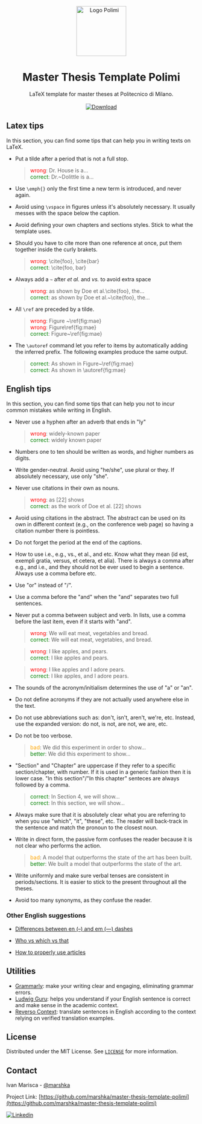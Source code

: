 <p align=center>
	<img src="https://cdn.statically.io/img/pngimage.net/wp-content/uploads/2018/06/politecnico-milano-logo-png-5.png" alt="Logo Polimi" width="132" />
</p>
<h1 align=center>Master Thesis Template Polimi</h1>
<p align=center>
	LaTeX template for master theses at Politecnico di Milano.
    <br/>
    <br/>
    <a href="https://github.com/marshka/master-thesis-template-polimi/archive/main.zip">
    <img src="https://img.shields.io/badge/download-⬇-blue?style=for-the-badge" alt="Download"/>
    </a>
</p>


<!-- LATEX TIPS -->

## Latex tips

In this section, you can find some tips that can help you in writing texts on LaTeX.

- Put a tilde after a period that is not a full stop.

	> <span style="color: red;"> wrong</span>: Dr. House is a...<br>
	> <span style="color: green;"> correct</span>: Dr.~Dolittle is a...

- Use `\emph{}` only the first time a new term is introduced, and never again.

- Avoid using `\vspace` in figures unless it's absolutely necessary. It usually messes with the space below the caption.

- Avoid defining your own chapters and sections styles. Stick to what the template uses.

- Should you have to cite more than one reference at once, put them together inside the curly brakets.

	> <span style="color: red;"> wrong</span>: \cite{foo}, \cite{bar}<br>
	> <span style="color: green;"> correct</span>: \cite{foo, bar}
	
- Always add a `~` after *et al.* and *vs.* to avoid extra space

	> <span style="color: red;"> wrong</span>: as shown by Doe et al.\cite{foo}, the...<br>
	> <span style="color: green;"> correct</span>:  as shown by Doe et al.~\cite{foo}, the...

- All `\ref` are preceded by a tilde.

	> <span style="color: red;"> wrong</span>: Figure ~\ref{fig:mae}<br>
	> <span style="color: red;"> wrong</span>: Figure\ref{fig:mae}<br>
	> <span style="color: green;"> correct</span>: Figure~\ref{fig:mae}

- The `\autoref` command let you refer to items by automatically adding the inferred prefix. The following examples produce the same output.

	> <span style="color: green;"> correct</span>: As shown in Figure~\ref{fig:mae}<br>
	> <span style="color: green;"> correct</span>: As shown in \autoref{fig:mae}


<!-- ENGLISH TIPS -->

## English tips

In this section, you can find some tips that can help you not to incur common mistakes while writing in English.

- Never use a hyphen after an adverb that ends in "ly"

	> <span style="color: red;"> wrong</span>: widely-known paper<br>
	> <span style="color: green;"> correct</span>: widely known paper

- Numbers one to ten should be written as words, and higher numbers as digits.

- Write gender-neutral. Avoid using "he/she", use plural or they. If absolutely necessary, use only "she".

- Never use citations in their own as nouns.

	> <span style="color: red;"> wrong</span>: as [22] shows<br>
	> <span style="color: green;"> correct</span>: as the work of Doe et al. [22] shows
	
- Avoid using citations in the abstract. The abstract can be used on its own in different context (e.g., on the conference web page) so having a citation number there is pointless.

- Do not forget the period at the end of the captions.

- How to use i.e., e.g., vs., et al., and etc. Know what they mean (id est, exempli gratia, versus, et cetera, et alia). There is always a comma after e.g., and i.e., and they should not be ever used to begin a sentence. Always use a comma before etc.

- Use "or" instead of "/".

- Use a comma before the "and" when the "and" separates two full sentences.

- Never put a comma between subject and verb. In lists, use a comma before the last item, even if it starts with "and".

	> <span style="color: red;"> wrong</span>: We will eat meat, vegetables and bread.<br>
	> <span style="color: green;"> correct</span>: We will eat meat, vegetables, and bread.

	> <span style="color: red;"> wrong</span>: I like apples, and pears.<br>
	> <span style="color: green;"> correct</span>: I like apples and pears.

	> <span style="color: red;"> wrong</span>: I like apples and I adore pears.<br>
	> <span style="color: green;"> correct</span>: I like apples, and I adore pears.
	
- The sounds of the acronym/initialism determines the use of "a" or "an".

- Do not define acronyms if they are not actually used anywhere else in the text.

- Do not use abbreviations such as: don't, isn't, aren't, we're, etc. Instead, use the expanded version: do not, is not, are not, we are, etc.

- Do not be too verbose.

	> <span style="color: orange;">bad</span>: We did this experiment in order to show...<br>
	> <span style="color: green;">better</span>: We did this experiment to show...	
- "Section" and "Chapter" are uppercase if they refer to a specific section/chapter, with number. If it is used in a generic fashion then it is lower case. "In this section"/"In this chapter" senteces are always followed by a comma.

	> <span style="color: green;"> correct</span>: In Section 4, we will show...<br>
	> <span style="color: green;"> correct</span>: In this section, we will show...

- Always make sure that it is absolutely clear what you are referring to when you use "which", "it", "these", etc. The reader will back-track in the sentence and match the pronoun to the closest noun.

- Write in direct form, the passive form confuses the reader because it is not clear who performs the action.

	> <span style="color: orange;">bad</span>: A model that outperforms the state of the art has been built.<br>
	> <span style="color: green;">better</span>: We built a model that outperforms the state of the art.

- Write uniformly and make sure verbal tenses are consistent in periods/sections. It is easier to stick to the present throughout all the theses.

- Avoid too many synonyms, as they confuse the reader.

### Other English suggestions 

- [Differences between en (–) and em (—) dashes](https://getitwriteonline.com/articles/en-dashes-em-dashes/)

- [Who vs which vs that](https://www.dailywritingtips.com/when-to-use-that-which-and-who/)

- [How to properly use articles](https://owl.purdue.edu/owl/general_writing/grammar/using_articles.html)


<!-- UTILITIES -->

## Utilities

- [Grammarly](https://app.grammarly.com/): make your writing clear and engaging, eliminating grammar errors.
- [Ludwig Guru](https://ludwig.guru/): helps you understand if your English sentence is correct and make sense in the academic context.
- [Reverso Context](https://context.reverso.net/): translate sentences in English according to the context relying on verified translation examples.


<!-- LICENSE -->

## License

Distributed under the MIT License. See [`LICENSE`](https://github.com/marshka/master-thesis-template-polimi/blob/main/LICENSE) for more information.


<!-- CONTACT -->

## Contact

Ivan Marisca - [@marshka](https://github.com/marshka)

Project Link: [https://github.com/marshka/master-thesis-template-polimi](https://github.com/marshka/master-thesis-template-polimi)

<a href="https://linkedin.com/in/ivanmarisca">
	<img src="https://img.shields.io/badge/-LinkedIn-black.svg?style=for-the-badge&logo=linkedin&colorB=555" alt="Linkedin"/>
</a>
